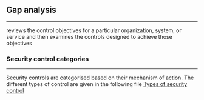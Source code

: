 ## **Gap analysis**
---
reviews the control objectives for a particular organization, system, or service and then examines the controls designed to achieve those objectives


### Security control categories 
---
Security controls are categorised based on their mechanism of action.
The different types of control are given in the following file 
[Types of security control](../concepts/Types%20of%20security%20control.md)